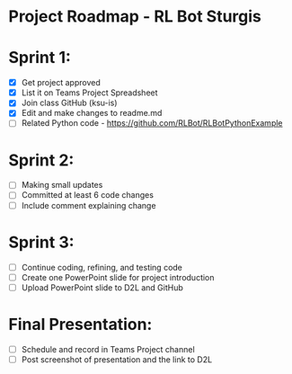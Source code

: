 # Project Roadmap - RL Bot Sturgis
# Sprint 1:
- [x] Get project approved
- [x] List it on Teams Project Spreadsheet
- [x] Join class GitHub (ksu-is)
- [x] Edit and make changes to readme.md
- [ ] Related Python code - https://github.com/RLBot/RLBotPythonExample 

# Sprint 2:
- [ ] Making small updates
- [ ] Committed at least 6 code changes
- [ ] Include comment explaining change

# Sprint 3:
- [ ] Continue coding, refining, and testing code
- [ ] Create one PowerPoint slide for project introduction
- [ ] Upload PowerPoint slide to D2L and GitHub

# Final Presentation:
- [ ] Schedule and record in Teams Project channel
- [ ] Post screenshot of presentation and the link to D2L
